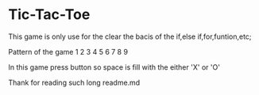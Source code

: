 # Tic-Tac-Toe
This game is only use for the clear the bacis of the if,else if,for,funtion,etc;

Pattern of the game 
1 2 3
4 5 6
7 8 9

In this game press button so space is fill with the either 'X' or 'O' 

Thank for reading such long readme.md
